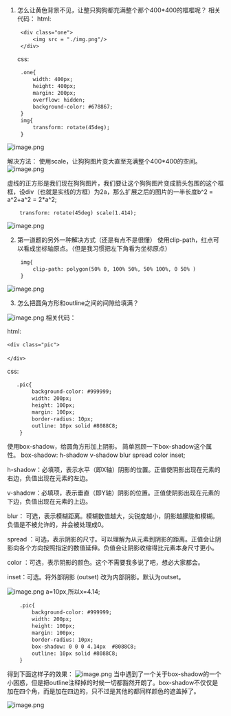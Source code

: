 1. 怎么让黄色背景不见，让整只狗狗都充满整个那个400*400的框框呢？
相关代码：
html:

        <div class="one">
            <img src = "./img.png"/>
        </div>

      css:

        .one{
            width: 400px;
            height: 400px;
            margin: 200px;
            overflow: hidden;
            background-color: #678867;
        }
        img{
            transform: rotate(45deg);
        }

![image.png](https://upload-images.jianshu.io/upload_images/7728915-e4b870fca9c52983.png?imageMogr2/auto-orient/strip%7CimageView2/2/w/1240)

解决方法：
使用scale，让狗狗图片变大直至充满整个400*400的空间。
![image.png](https://upload-images.jianshu.io/upload_images/7728915-715cc4b7bd0e93f7.png?imageMogr2/auto-orient/strip%7CimageView2/2/w/1240)

虚线的正方形是我们现在狗狗图片，我们要让这个狗狗图片变成箭头包围的这个框框，设div（也就是实线的方框）为2a，那么扩展之后的图片的一半长度b^2 = a^2+a^2 = 2*a^2; 

        transform: rotate(45deg) scale(1.414);
![image.png](https://upload-images.jianshu.io/upload_images/7728915-8bb580cd06a74a55.png?imageMogr2/auto-orient/strip%7CimageView2/2/w/1240)

2. 第一道题的另外一种解决方式（还是有点不是很懂）
使用clip-path，红点可以看成坐标轴原点。（但是我习惯把左下角看为坐标原点）

        img{
            clip-path: polygon(50% 0, 100% 50%, 50% 100%, 0 50% )
        }
![image.png](https://upload-images.jianshu.io/upload_images/7728915-dd0b809897b82dcd.png?imageMogr2/auto-orient/strip%7CimageView2/2/w/1240)

3. 怎么把圆角方形和outline之间的间隙给填满？

![image.png](https://upload-images.jianshu.io/upload_images/7728915-a9720b29c81add59.png?imageMogr2/auto-orient/strip%7CimageView2/2/w/1240)
相关代码：

html:

    <div class="pic">
        
    </div>
css:

       .pic{
            background-color: #999999;
            width: 200px;
            height: 100px;
            margin: 100px;
            border-radius: 10px;
            outline: 10px solid #8088C8;
        }

使用box-shadow，给圆角方形加上阴影。
简单回顾一下box-shadow这个属性。
box-shadow: h-shadow v-shadow blur spread color inset;

h-shadow：必填项，表示水平（即X轴）阴影的位置。正值使阴影出现在元素的右边，负值出现在元素的左边。

v-shadow：必填项，表示垂直（即Y轴）阴影的位置。正值使阴影出现在元素的下边，负值出现在元素的上边。

blur： 可选，表示模糊距离。模糊数值越大，尖锐度越小，阴影越朦胧和模糊。负值是不被允许的，并会被处理成0。

spread ：可选，表示阴影的尺寸。可以理解为从元素到阴影的距离。正值会让阴影向各个方向按照指定的数值延伸。负值会让阴影收缩得比元素本身尺寸更小。

color ：可选，表示阴影的颜色。这个不需要我多说了吧，想必大家都会。

inset：可选。将外部阴影 (outset) 改为内部阴影。默认为outset。

![image.png](https://upload-images.jianshu.io/upload_images/7728915-b6bb2797d13515c3.png?imageMogr2/auto-orient/strip%7CimageView2/2/w/1240)
a=10px,所以x=4.14;

        .pic{
            background-color: #999999;
            width: 200px;
            height: 100px;
            margin: 100px;
            border-radius: 10px;
            box-shadow: 0 0 0 4.14px  #8088C8;
            outline: 10px solid #8088C8;
        }
得到下面这样子的效果：
![image.png](https://upload-images.jianshu.io/upload_images/7728915-a5bcd37ca7bbf0b1.png?imageMogr2/auto-orient/strip%7CimageView2/2/w/1240)
当中遇到了一个关于box-shadow的一个小困惑，但是把outline注释掉的时候一切都豁然开朗了。box-shadow不仅仅是加在四个角，而是加在四边的，只不过是其他的都同样颜色的遮盖掉了。

![image.png](https://upload-images.jianshu.io/upload_images/7728915-51ee45974d6c1cd3.png?imageMogr2/auto-orient/strip%7CimageView2/2/w/1240)
